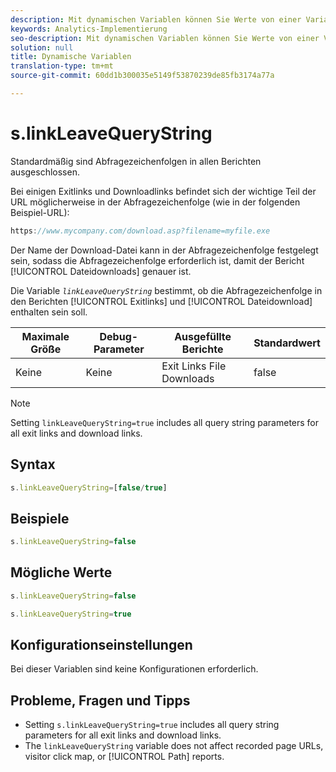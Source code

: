 ```yaml
---
description: Mit dynamischen Variablen können Sie Werte von einer Variablen in eine andere kopieren, ohne die vollständigen Werte mehrfach in die Bildanforderung auf Ihrer Site eingeben zu müssen.
keywords: Analytics-Implementierung
seo-description: Mit dynamischen Variablen können Sie Werte von einer Variablen in eine andere kopieren, ohne die vollständigen Werte mehrfach in die Bildanforderung auf Ihrer Site eingeben zu müssen.
solution: null
title: Dynamische Variablen
translation-type: tm+mt
source-git-commit: 60dd1b300035e5149f53870239de85fb3174a77a

---
```



# s.linkLeaveQueryString

Standardmäßig sind Abfragezeichenfolgen in allen Berichten ausgeschlossen. 

Bei einigen Exitlinks und Downloadlinks befindet sich der wichtige Teil der URL möglicherweise in der Abfragezeichenfolge (wie in der folgenden Beispiel-URL):

```js
https://www.mycompany.com/download.asp?filename=myfile.exe
```

Der Name der Download-Datei kann in der Abfragezeichenfolge festgelegt sein, sodass die Abfragezeichenfolge erforderlich ist, damit der Bericht [!UICONTROL Dateidownloads] genauer ist.

Die Variable *`linkLeaveQueryString`* bestimmt, ob die Abfragezeichenfolge in den Berichten [!UICONTROL Exitlinks] und [!UICONTROL Dateidownload] enthalten sein soll.

| Maximale Größe | Debug-Parameter | Ausgefüllte Berichte | Standardwert |
|--- |--- |--- |--- |
| Keine | Keine | Exit Links File Downloads | false |

>[!NOTE]
>
>Setting `linkLeaveQueryString=true` includes all query string parameters for all exit links and download links.

## Syntax

```js
s.linkLeaveQueryString=[false/true]
```

## Beispiele

```js
s.linkLeaveQueryString=false
```

## Mögliche Werte

```js
s.linkLeaveQueryString=false
```

```js
s.linkLeaveQueryString=true
```

## Konfigurationseinstellungen

Bei dieser Variablen sind keine Konfigurationen erforderlich.

## Probleme, Fragen und Tipps

* Setting `s.linkLeaveQueryString=true` includes all query string parameters for all exit links and download links.
* The `linkLeaveQueryString` variable does not affect recorded page URLs, visitor click map, or [!UICONTROL Path] reports.
